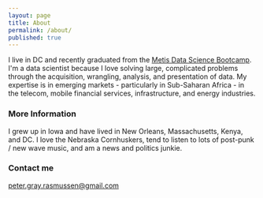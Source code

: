 ```yaml
---
layout: page
title: About
permalink: /about/
published: true
---
```


I live in DC and recently graduated from the [Metis Data Science Bootcamp](http://www.thisismetis.com). I'm a data scientist because I love solving large, complicated problems through the acquisition, wrangling, analysis, and presentation of data. My expertise is in emerging markets - particularly in Sub-Saharan Africa - in the telecom, mobile financial services, infrastructure, and energy industries.

### More Information

I grew up in Iowa and have lived in New Orleans, Massachusetts, Kenya, and DC. I love the Nebraska Cornhuskers, tend to listen to lots of post-punk / new wave music, and am a news and politics junkie. 

### Contact me

[peter.gray.rasmussen@gmail.com](peter.gray.rasmussen@gmail.com)
